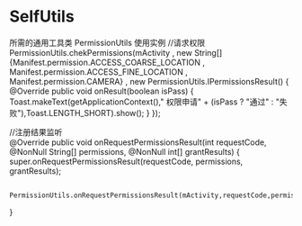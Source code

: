 # SelfUtils
所需的通用工具类
PermissionUtils 使用实例
//请求权限
PermissionUtils.chekPermissions(mActivity
                                , new String[]{Manifest.permission.ACCESS_COARSE_LOCATION
                                        , Manifest.permission.ACCESS_FINE_LOCATION
                                        , Manifest.permission.CAMERA}
                                , new PermissionUtils.IPermissionsResult() {
                                    @Override
                                    public void onResult(boolean isPass) {
                                        Toast.makeText(getApplicationContext()," 权限申请" + (isPass ? "通过" : "失败"),Toast.LENGTH_SHORT).show();
                                    }
                        });
                        
 //注册结果监听          
 @Override
 public void onRequestPermissionsResult(int requestCode, @NonNull String[] permissions, @NonNull int[] grantResults) {
     super.onRequestPermissionsResult(requestCode, permissions, grantResults);

     PermissionUtils.onRequestPermissionsResult(mActivity,requestCode,permissions,grantResults);
 }
                                  
